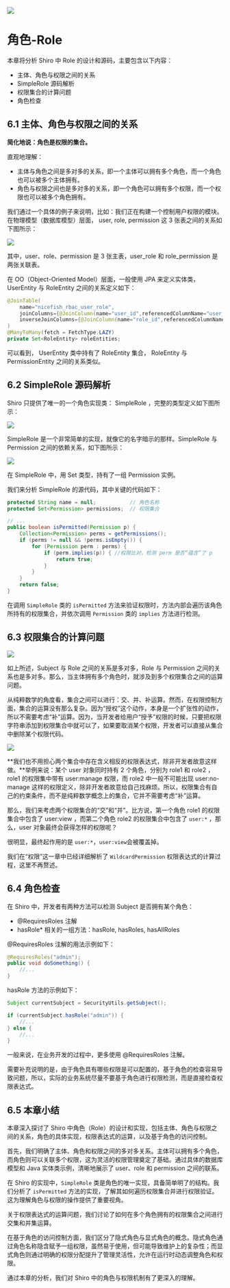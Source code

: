 <img src="./imgs/role-title.png">

# 角色-Role

本章将分析 Shiro 中 Role 的设计和源码，主要包含以下内容：

- 主体、角色与权限之间的关系
- SimpleRole 源码解析
- 权限集合的计算问题
- 角色检查

## 6.1 主体、角色与权限之间的关系

**简化地说：角色是权限的集合。**

直观地理解：

- 主体与角色之间是多对多的关系，即一个主体可以拥有多个角色，而一个角色也可以被多个主体拥有。
- 角色与权限之间也是多对多的关系，即一个角色可以拥有多个权限，而一个权限也可以被多个角色拥有。

我们通过一个具体的例子来说明，比如：我们正在构建一个控制用户权限的模块。在物理模型（数据库模型）层面， user, role, permission 这 3 张表之间的关系如下图所示：

<img src="./imgs/user-role-permission.png">

其中，user、role、permission 是 3 张主表，user_role 和 role_permission 是两张关联表。

在 OO（Object-Oriented Model）层面，一般使用 JPA 来定义实体类，UserEntity 与 RoleEntity 之间的关系定义如下：

```java
@JoinTable(
    name="nicefish_rbac_user_role",
    joinColumns={@JoinColumn(name="user_id",referencedColumnName="user_id")},
    inverseJoinColumns={@JoinColumn(name="role_id",referencedColumnName="role_id")}
)
@ManyToMany(fetch = FetchType.LAZY)
private Set<RoleEntity> roleEntities;
```

可以看到， UserEntity 类中持有了 RoleEntity 集合， RoleEntity 与 PermissionEntity 之间的关系类似。

## 6.2 SimpleRole 源码解析

Shiro 只提供了唯一的一个角色实现类： SimpleRole ，完整的类型定义如下图所示：

<img src="./imgs/simplerole.png">

SimpleRole 是一个非常简单的实现，就像它的名字暗示的那样。SimpleRole 与 Permission 之间的依赖关系，如下图所示：

<img src="./imgs/subject-simplerole-permission.png">

在 SimpleRole 中，用 Set 类型，持有了一组 Permission 实例。

我们来分析 SimpleRole 的源代码，其中关键的代码如下：

```java
protected String name = null;           // 角色名称
protected Set<Permission> permissions;  // 权限集合

// ...
public boolean isPermitted(Permission p) {
    Collection<Permission> perms = getPermissions();
    if (perms != null && !perms.isEmpty()) {
        for (Permission perm : perms) {
            if (perm.implies(p)) { //权限比对，检测 perm 是否“蕴含”了 p
                return true;
            }
        }
    }
    return false;
}
```

在调用 `SimpleRole` 类的 `isPermitted` 方法来验证权限时，方法内部会遍历该角色所持有的权限集合，并依次调用 `Permission` 类的 `implies` 方法进行检测。

## 6.3 权限集合的计算问题

<img src="./imgs/subject-simplerole-permission.png">

如上所述，Subject 与 Role 之间的关系是多对多，Role 与 Permission 之间的关系也是多对多。那么，当主体拥有多个角色时，就涉及到多个权限集合之间的运算问题。

从纯粹数学的角度看，集合之间可以进行：交、并、补运算。然而，在权限控制方面，集合的运算没有那么复杂。因为“授权”这个动作，本身是一个扩张性的动作，所以不需要考虑“补”运算。因为，当开发者给用户“授予”权限的时候，只要把权限字符串添加到权限集合中就可以了，如果要取消某个权限，开发者可以直接从集合中删除某个权限代码。

<img src="./imgs/set-calc.png">

**我们也不用担心两个集合中存在含义相反的权限表达式，除非开发者故意这样做。**举例来说：某个 user 对象同时持有 2 个角色，分别为 role1 和 role2 ，role1 的权限集中带有 user:manage 权限，而 role2 中一般不可能出现 user:no-manage 这样的权限定义，除非开发者故意给自己找麻烦。所以，权限集合有自己的约束条件，而不是纯粹数学概念上的集合，它并不需要考虑“补”运算。

那么，我们来考虑两个权限集合的“交”和“并”。比方说，第一个角色 role1 的权限集合中包含了 user:view ，而第二个角色 role2 的权限集合中包含了 `user:*` ，那么，user 对象最终会获得怎样的权限呢？

很明显，最终起作用的是 `user:*`，`user:view`会被覆盖掉。

我们在“权限”这一章中已经详细解析了 `WildcardPermission` 权限表达式的计算过程，这里不再赘述。

## 6.4 角色检查

在 Shiro 中，开发者有两种方法可以检测 Subject 是否拥有某个角色：

- @RequiresRoles 注解
- hasRole\* 相关的一组方法：hasRole, hasRoles, hasAllRoles

@RequiresRoles 注解的用法示例如下：

```java
@RequiresRoles("admin");
public void doSomething() {
    //...
}
```

hasRole 方法的示例如下：

```java
Subject currentSubject = SecurityUtils.getSubject();

if (currentSubject.hasRole("admin")) {
    //...
} else {
    //...
}
```

一般来说，在业务开发的过程中，更多使用 @RequiresRoles 注解。

需要补充说明的是，由于角色具有哪些权限是可以配置的，基于角色的检查容易导致问题，所以，实际的业务系统尽量不要基于角色进行权限检测，而是直接检查权限表达式。

## 6.5 本章小结

本章深入探讨了 Shiro 中角色（Role）的设计和实现，包括主体、角色与权限之间的关系，角色的具体实现，权限表达式的运算，以及基于角色的访问控制。

首先，我们明确了主体、角色和权限之间的多对多关系。主体可以拥有多个角色，而角色则可以关联多个权限，这为灵活的权限管理奠定了基础。通过具体的数据库模型和 Java 实体类示例，清晰地展示了 user、role 和 permission 之间的联系。

在 Shiro 的实现中，`SimpleRole` 类是角色的唯一实现，具备简单明了的结构。我们分析了 `isPermitted` 方法的实现，了解其如何遍历权限集合并进行权限验证。这为理解角色与权限的操作提供了重要视角。

关于权限表达式的运算问题，我们讨论了如何在多个角色拥有的权限集合之间进行交集和并集运算。

在基于角色的访问控制方面，我们区分了隐式角色与显式角色的概念。隐式角色通过角色名称隐含赋予一组权限，虽然易于使用，但可能导致维护上的复杂性；而显式角色则通过明确的权限分配提升了管理灵活性，允许在运行时动态调整角色和权限。

通过本章的分析，我们对 Shiro 中的角色与权限机制有了更深入的理解。
